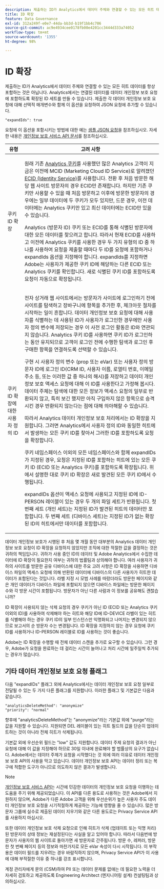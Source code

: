 ```yaml
---
description: 제출하는 ID가 Analytics에서 데이터 주체와 연결할 수 있는 모든 히트 데이터를 항상 포함하는 것은 아닙니다. Analytics에서는 연결된 데이터를 데이터 개인정보 보호 요청에 포함하도록 확장된 ID 세트를 만들 수 있습니다. 제출한 각 데이터 개인정보 보호 요청에 대해 선택적 매개변수와 함께 이 옵션을 요청하여 JSON 요청에 추가할 수 있습니다.
title: ID 확장
feature: Data Governance
exl-id: 312a249f-e0e7-44da-bb3d-b19f1bb4c706
source-git-commit: ac9e4934cee0178fb00e4201cc3444d333a74052
workflow-type: tm+mt
source-wordcount: '1355'
ht-degree: 98%

---
```


# ID 확장

제출하는 ID가 Analytics에서 데이터 주체와 연결할 수 있는 모든 히트 데이터를 항상 포함하는 것은 아닙니다. Analytics에서는 연결된 데이터를 데이터 개인정보 보호 요청에 포함하도록 확장된 ID 세트를 만들 수 있습니다. 제출한 각 데이터 개인정보 보호 요청에 대해 선택적 매개변수와 함께 이 옵션을 요청하여 JSON 요청에 추가할 수 있습니다.

```
"expandIds": true
```

요청에 이 옵션을 포함시키는 방법에 대한 예는 [샘플 JSON 요청](/help/admin/c-data-governance/gdpr-submit-access-delete.md#sample-json-request)을 참조하십시오. 자세한 내용은 [개인정보 보호 서비스 API 문서](https://experienceleague.adobe.com/docs/experience-platform/privacy/api/overview.html)를 참조하십시오.

<table id="table_A10CA8DC8C1643CF84A4DF30A6740D51"> 
 <thead> 
  <tr> 
   <th colname="col1" class="entry"> 유형 </th> 
   <th colname="col2" class="entry"> 고려 사항 </th> 
  </tr> 
 </thead>
 <tbody> 
  <tr> 
   <td colname="col1"> <p>쿠키 ID 확장 </p> </td> 
   <td colname="col2"> <p>원래 기존 <a href="https://experienceleague.adobe.com/docs/core-services/interface/ec-cookies/cookies-privacy.html?lang=ko-KR">Analytics 쿠키</a>를 사용했던 많은 Analytics 고객이 지금은 이전에 MCID (Marketing Cloud ID Service)로 알려졌던 <a href="https://experienceleague.adobe.com/docs/id-service/using/home.html?lang=ko-KR">ECID (Identity Service)</a>를 사용합니다. 전환 후 처음 방문한 해당 웹 사이트 방문자의 경우 ECID만 존재합니다. 하지만 기존 쿠키만 사용할 수 있을 때 처음 방문하고 이후에 방문한 방문자의 경우에는 일부 데이터에 두 쿠키가 모두 있지만, 드문 경우, 이전 데이터에는 Analytics 쿠키만 있고 최신 데이터에는 ECID만 있을 수 있습니다. </p> <p>Analytics (방문자 ID) 쿠키 또는 ECID를 통해 식별된 방문자에 대한 모든 데이터를 찾으려고 합니다. 따라서 현재 ECID를 사용하고 이전에 Analytics 쿠키를 사용한 경우 두 가지 유형의 ID 중 하나를 사용하여 요청을 제출할 때마다 두 ID를 요청에 포함하거나 expandIds 옵션을 지정해야 합니다. expandIds를 지정하면 Adobe는 사용자가 제공한 쿠키 ID에 해당하는 다른 ECID 또는 Analytics 쿠키를 확인합니다. 새로 식별된 쿠키 ID를 포함하도록 요청이 자동으로 확장됩니다. </p> </td> 
  </tr> 
  <tr> 
   <td colname="col1"> <p>쿠키 ID 확장에 대한 사용자 정의 ID </p> </td> 
   <td colname="col2"> <p>전자 상거래 웹 사이트에서는 방문자가 사이트에 로그인하기 전에 사이트를 탐색하고 장바구니에 항목을 추가한 후, 체크아웃 절차를 시작하는 일이 흔합니다. 데이터 개인정보 보호 요청에 대해 사용자를 식별하는 데 사용된 ID가 사용자가 로그인한 경우에만 사용자 정의 변수에 저장되는 경우 이 사전 로그인 활동은 ID와 연관되지 않습니다. Analytics 쿠키 ID를 사용하면 쿠키 ID가 로그인하는 동안 유지되므로 고객이 로그인 전에 수행한 탐색과 로그인 후 구매한 항목을 연결하도록 선택할 수 있습니다. </p> <p>구현 시 사용자 정의 변수 (prop 또는 eVar) 또는 사용자 정의 방문자 ID에 로그인 ID(CRM ID, 사용자 이름, 로열티 번호, 이메일 주소 등, 또는 이러한 값 중 하나의 해시)를 저장하고 데이터 개인정보 보호 액세스 요청에 대해 이 ID를 사용한다고 가정해 봅시다. 데이터 주체는 탐색에 대한 모든 정보가 액세스 요청의 일부로 반환되지 않고, 특히 보긴 했지만 아직 구입하지 않은 항목으로 승격시킨 경우 반환되지 않는다는 점에 대해 의아해할 수 있습니다. </p> <p>따라서 Analytics 데이터 개인정보 보호 처리에서는 ID 확장을 지원합니다. 그러면 Analytics에서 사용자 정의 ID와 동일한 히트에서 발생하는 모든 쿠키 ID를 찾아서 그러한 ID를 포함하도록 요청을 확장합니다. </p> <p>쿠키 네임스페이스 이외의 모든 네임스페이스와 함께 expandIDs가 지정된 경우, 요청은 지정된 ID를 포함하는 히트에 있는 모든 쿠키 ID (ECID 또는 Analytics 쿠키)를 포함하도록 확장됩니다. 위에서 설명한 대로 쿠키 ID 확장은 새로 발견된 모든 쿠키 ID에서 수행됩니다. </p> <p>expandIDs 옵션이 액세스 요청에 사용되고 지정된 ID에 ID-PERSON 레이블이 있는 경우 두 개의 파일 세트가 반환됩니다. 첫 번째 세트 (개인 세트)는 지정된 ID가 발견된 히트의 데이터만 포함합니다. 두 번째 세트 (디바이스 세트)는 지정된 ID가 없는 확장된 ID의 히트에서만 데이터를 포함합니다. </p> </td> 
  </tr> 
 </tbody> 
</table>

데이터 개인정보 보호가 시행된 후 처음 몇 개월 동안 대부분의 Analytics 데이터 개인정보 보호 요청이 ID 확장을 요청하지 않았지만 조직에 대한 적절한 값을 결정하는 것은 귀하의 책임입니다. 귀하가 사용 중인 ID의 데이터 및 Adobe Analytics에서 수집한 데이터에 ID 확장이 필요한지 여부는 귀하의 법률팀과 상의해야 합니다. 여러 사용자가 귀하의 사이트를 방문한 공유 디바이스에 대한 주요 고려 사항은 ID 확장을 사용하면 디바이스 파일의 액세스 요청에 의해 반환된 데이터에 디바이스의 다른 사용자가 히트한 데이터가 포함된다는 것입니다. 라벨 지정 시 모범 사례를 따랐더라도 방문한 페이지와 같은 개인 데이터가 디바이스 파일에 포함되지 않으면 디바이스 파일에는 방문한 페이지 수와 각 방문 시간이 포함됩니다. 방문자가 아닌 다른 사람과 이 정보를 공유해도 괜찮습니까?

ID 확장이 사용되지 않는 삭제 요청의 경우 쿠키가 아닌 ID (ECID 또는 Analytics 쿠키 이외의 ID)를 사용하여 삭제해야 하는 히트와 해당 ID에 ID-DEVICE 라벨이 있는 히트를 식별해야 하는 경우 쿠키 ID의 일부 인스턴스만 익명화되고 나머지는 변경되지 않으므로 보고서의 순 방문자 수는 변경됩니다. ID 확장을 지정하지 않는 경우 요청에 쿠키 ID를 사용하거나 ID-PERSON 레이블로 ID를 사용하는 것이 좋습니다.

Adobe는 ID 확장을 수행할 때 전체 데이터 스캔을 추가로 요구할 수 있습니다. 그런 경우, Adobe가 요청을 완료하는 데 걸리는 시간이 늘어나고 처리 시간에 일주일씩 추가되는 경우가 많습니다.

## 기타 데이터 개인정보 보호 요청 플래그

다음 &quot;expandIDs&quot; 플래그 외에 Analytics에서는 데이터 개인정보 보호 요청 일부로 전달될 수 있는 두 가지 다른 플래그를 지원합니다. 이러한 플래그 및 기본값은 다음과 같습니다.

```
"analyticsDeleteMethod": "anonymize"
"priority": "normal"
```

향후에 &quot;analyticsDeleteMethod&quot;는 &quot;anonymize&quot;라는 기본값 외에 &quot;purge&quot;라는 값을 지원할 수 있습니다. 지원되면 DEL 레이블이 있는 히트 필드의 값을 단순히 업데이트하는 것이 아니라 전체 히트가 삭제됩니다.

기본값 외에 우선순위 필드는 &quot;low&quot; 값도 지원합니다. 데이터 주제 요청의 결과가 아닌 요청에 대해 이 값을 지정해야 하므로 30일 이내에 완료해야 할 법률상의 요구가 없습니다. Adobe에서는 데이터 주제가 요청을 시작했다는 것 외에 여러 이유로 데이터 개인정보 보호 API의 사용을 막고 있습니다. 데이터 개인정보 보호 API는 데이터 정리 또는 복구에 적합한 도구가 아니므로 의도하지 않은 결과가 발생합니다.

>[!NOTE]
>
>[개인정보 보호 서비스 API](https://experienceleague.adobe.com/docs/experience-platform/privacy/api/overview.html)는 시간에 민감한 데이터의 개인정보 보호 요청을 이행하는 데 도움을 주기 위해 제공되었습니다. 이 API를 다른 용도로 사용하는 것은 Adobe에서 지원하지 않으며, Adobe가 다른 Adobe 고객을 위해 우선순위가 높은 사용자 주도 데이터 개인정보 보호 요청을 시기적절하게 제공하는 기능에 영향을 줄 수 있습니다. 많은 방문자 그룹에 실수로 제출된 데이터 지우기와 같은 다른 용도로는 Privacy Service API를 사용하지 마십시오.

또한 데이터 개인정보 보호 삭제 요청으로 인해 히트가 삭제 (업데이트 또는 익명 처리)된 방문자의 상태 정보는 재설정된다는 사실을 알고 있어야 합니다. 따라서 다음번에 방문자가 사용자의 웹 사이트로 돌아가면 새 방문자로 간주됩니다. 방문 수, 레퍼러, 방문한 첫 번째 페이지 등의 정보와 마찬가지로 모든 eVar 속성이 다시 시작됩니다. 이 부작용은 데이터 필드를 지우려는 경우 바람직하지 않으며, Privacy Service API가 이 사용에 대해 부적절한 이유 중 하나를 강조 표시합니다.

계정 관리자에게 문의 (CSM)하여 PII 또는 데이터 문제를 없애는 데 필요한 노력을 더 자세히 검토하고 제공하도록 Engineering Architect (엔지니어링 설계) 컨설팅팀과 상의하십시오.
